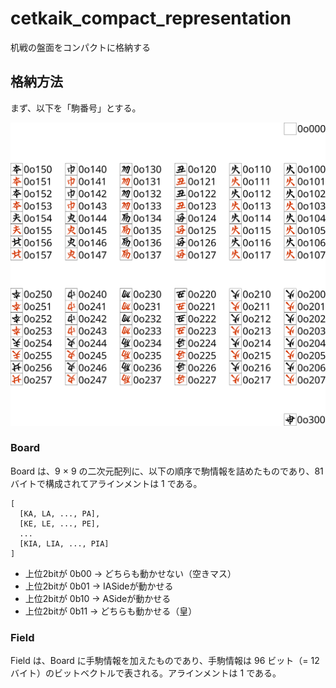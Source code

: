 # cetkaik_compact_representation
机戦の盤面をコンパクトに格納する

## 格納方法

まず、以下を「駒番号」とする。

![](piece_number.png)

### Board
Board は、9 × 9 の二次元配列に、以下の順序で駒情報を詰めたものであり、81 バイトで構成されてアラインメントは 1 である。

```
[
  [KA, LA, ..., PA],
  [KE, LE, ..., PE],
  ...
  [KIA, LIA, ..., PIA]
]
```

- 上位2bitが 0b00 → どちらも動かせない（空きマス）
- 上位2bitが 0b01 → IASideが動かせる 
- 上位2bitが 0b10 → ASideが動かせる 
- 上位2bitが 0b11 → どちらも動かせる（皇）

### Field
Field は、Board に手駒情報を加えたものであり、手駒情報は 96 ビット（= 12 バイト）のビットベクトルで表される。アラインメントは 1 である。
